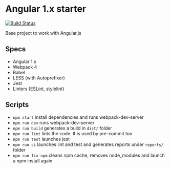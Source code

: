 # Angular 1.x starter

[![Build Status](https://travis-ci.org/serginator/angular1x-starter.svg?branch=master)](https://travis-ci.org/serginator/angular1x-starter)

Base project to work with Angular.js

## Specs
*   Angular 1.x
*   Webpack 4
*   Babel
*   LESS (with Autoprefixer)
*   Jest
*   Linters (ESLint, stylelint)

## Scripts
*   `npm start` install dependencies and runs webpack-dev-server
*   `npm run dev` runs webpack-dev-server
*   `npm run build` generates a build in `dist/` folder
*   `npm run lint` lints the code. It is used by pre-commit too
*   `npm run test` launches jest
*   `npm run ci` launches lint and test and generates reports under `reports/` folder
*   `npm run fix-npm` cleans npm cache, removes node_modules and launch a npm install again
